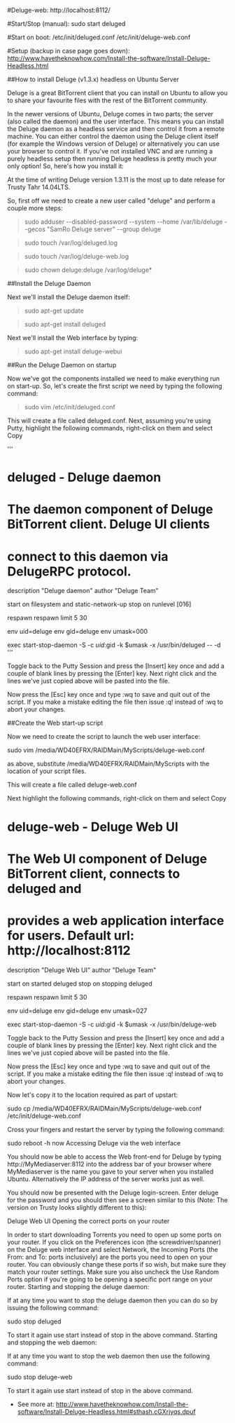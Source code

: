 #Deluge-web:
http://localhost:8112/

#Start/Stop (manual):
sudo start deluged

#Start on boot:
/etc/init/deluged.conf
/etc/init/deluge-web.conf

#Setup (backup in case page goes down):
http://www.havetheknowhow.com/Install-the-software/Install-Deluge-Headless.html

##How to install Deluge (v1.3.x) headless on Ubuntu Server

Deluge is a great BitTorrent client that you can install on Ubuntu to allow you to share your favourite files with the rest of the BitTorrent community.

In the newer versions of Ubuntu, Deluge comes in two parts; the server (also called the daemon) and the user interface. This means you can install the Deluge daemon as a headless service and then control it from a remote machine. You can either control the daemon using the Deluge client itself (for example the Windows version of Deluge) or alternatively you can use your browser to control it. If you've not installed VNC and are running a purely headless setup then running Deluge headless is pretty much your only option! So, here's how you install it:

At the time of writing Deluge version 1.3.11 is the most up to date release for Trusty Tahr 14.04LTS.

So, first off we need to create a new user called "deluge" and perform a couple more steps:

> sudo adduser --disabled-password --system --home /var/lib/deluge --gecos "SamRo Deluge server" --group deluge

> sudo touch /var/log/deluged.log

> sudo touch /var/log/deluge-web.log

> sudo chown deluge:deluge /var/log/deluge*

##Install the Deluge Daemon

Next we'll install the Deluge daemon itself:

> sudo apt-get update

> sudo apt-get install deluged

Next we'll install the Web interface by typing:

> sudo apt-get install deluge-webui

##Run the Deluge Daemon on startup

Now we've got the components installed we need to make everything run on start-up. So, let's create the first script we need by typing the following command:

> sudo vim /etc/init/deluged.conf

This will create a file called deluged.conf. Next, assuming you're using Putty, highlight the following commands, right-click on them and select Copy

'''
# deluged - Deluge daemon
#
# The daemon component of Deluge BitTorrent client. Deluge UI clients
# connect to this daemon via DelugeRPC protocol.

description "Deluge daemon"
author "Deluge Team"

start on filesystem and static-network-up
stop on runlevel [016]

respawn
respawn limit 5 30

env uid=deluge
env gid=deluge
env umask=000

exec start-stop-daemon -S -c $uid:$gid -k $umask -x /usr/bin/deluged -- -d
'''

Toggle back to the Putty Session and press the [Insert] key once and add a couple of blank lines by pressing the [Enter] key. Next right click and the lines we've just copied above will be pasted into the file.

Now press the [Esc] key once and type :wq to save and quit out of the script. If you make a mistake editing the file then issue :q! instead of :wq to abort your changes.

##Create the Web start-up script

Now we need to create the script to launch the web user interface:

sudo vim /media/WD40EFRX/RAIDMain/MyScripts/deluge-web.conf

as above, substitute /media/WD40EFRX/RAIDMain/MyScripts with the location of your script files.

This will create a file called deluge-web.conf

Next highlight the following commands, right-click on them and select Copy

# deluge-web - Deluge Web UI
#
# The Web UI component of Deluge BitTorrent client, connects to deluged and
# provides a web application interface for users. Default url: http://localhost:8112

description "Deluge Web UI"
author "Deluge Team"

start on started deluged
stop on stopping deluged

respawn
respawn limit 5 30

env uid=deluge
env gid=deluge
env umask=027

exec start-stop-daemon -S -c $uid:$gid -k $umask -x /usr/bin/deluge-web

Toggle back to the Putty Session and press the [Insert] key once and add a couple of blank lines by pressing the [Enter] key. Next right click and the lines we've just copied above will be pasted into the file.

Now press the [Esc] key once and type :wq to save and quit out of the script. If you make a mistake editing the file then issue :q! instead of :wq to abort your changes.

Now let's copy it to the location required as part of upstart:

sudo cp /media/WD40EFRX/RAIDMain/MyScripts/deluge-web.conf /etc/init/deluge-web.conf

Cross your fingers and restart the server by typing the following command:

sudo reboot -h now
Accessing Deluge via the web interface

You should now be able to access the Web front-end for Deluge by typing http://MyMediaserver:8112 into the address bar of your browser where MyMediaserver is the name you gave to your server when you installed Ubuntu. Alternatively the IP address of the server works just as well.

You should now be presented with the Deluge login-screen. Enter deluge for the password and you should then see a screen similar to this (Note: The version on Trusty looks slightly different to this):

Deluge Web UI
Opening the correct ports on your router

In order to start downloading Torrents you need to open up some ports on your router. If you click on the Preferences icon (the screwdriver/spanner) on the Deluge web interface and select Network, the Incoming Ports (the From: and To: ports inclusively) are the ports you need to open on your router. You can obviously change these ports if so wish, but make sure they match your router settings. Make sure you also uncheck the Use Random Ports option if you're going to be opening a specific port range on your router.
Starting and stopping the deluge daemon:

If at any time you want to stop the deluge daemon then you can do so by issuing the following command:

sudo stop deluged

To start it again use start instead of stop in the above command.
Starting and stopping the web daemon:

If at any time you want to stop the web daemon then use the following command:

sudo stop deluge-web

To start it again use start instead of stop in the above command.
- See more at: http://www.havetheknowhow.com/Install-the-software/Install-Deluge-Headless.html#sthash.cGXrjyqs.dpuf
